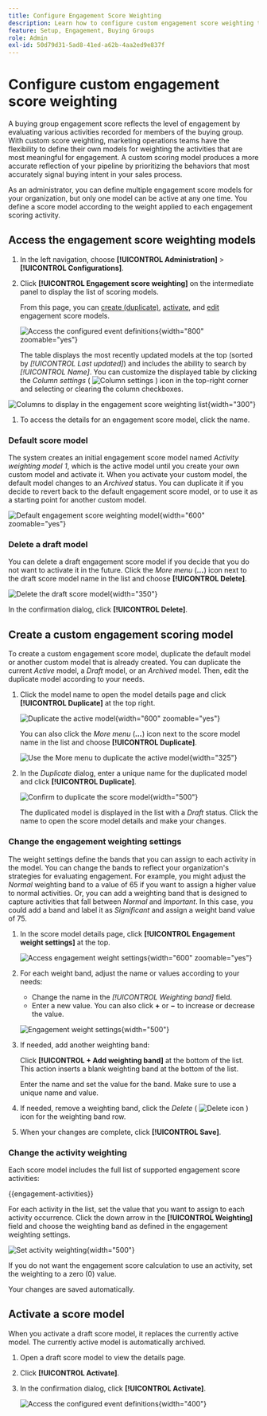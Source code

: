 ```yaml
---
title: Configure Engagement Score Weighting
description: Learn how to configure custom engagement score weighting to reflect the scoring logic that aligns with your business strategies.
feature: Setup, Engagement, Buying Groups
role: Admin
exl-id: 50d79d31-5ad8-41ed-a62b-4aa2ed9e837f
---
```

# Configure custom engagement score weighting

A buying group engagement score reflects the level of engagement by evaluating various activities recorded for members of the buying group. With custom score weighting, marketing operations teams have the flexibility to define their own models for weighting the activities that are most meaningful for engagement. A custom scoring model produces a more accurate reflection of your pipeline by prioritizing the behaviors that most accurately signal buying intent in your sales process.

As an administrator, you can define multiple engagement score models for your organization, but only one model can be active at any one time. You define a score model according to the weight applied to each engagement scoring activity.

## Access the engagement score weighting models

1. In the left navigation, choose **[!UICONTROL Administration]** > **[!UICONTROL Configurations]**.

1. Click **[!UICONTROL Engagement score weighting]** on the intermediate panel to display the list of scoring models.

   From this page, you can [create (duplicate)](#create-an-engagement-score-model), [activate](#activate-a-score-model), and [edit](#change-the-engagement-weighting-settings) engagement score models.

   ![Access the configured event definitions](./assets/configuration-engagement-scoring-list.png){width="800" zoomable="yes"}

   The table displays the most recently updated models at the top (sorted by _[!UICONTROL Last updated]_) and includes the ability to search by _[!UICONTROL Name]_. You can customize the displayed table by clicking the _Column settings_ ( ![Column settings](../assets/do-not-localize/icon-column-settings.svg) ) icon in the top-right corner and selecting or clearing the column checkboxes.

  ![Columns to display in the engagement score weighting list](./assets/configuration-engagement-scoring-list-columns.png){width="300"}

1. To access the details for an engagement score model, click the name.

### Default score model

The system creates an initial engagement score model named _Activity weighting model 1_, which is the active model until you create your own custom model and activate it. When you activate your custom model, the default model changes to an _Archived_ status. You can duplicate it if you decide to revert back to the default engagement score model, or to use it as a starting point for another custom model.

![Default engagement score weighting model](./assets/configuration-engagement-scoring-model-default.png){width="600" zoomable="yes"}

### Delete a draft model

You can delete a draft engagement score model if you decide that you do not want to activate it in the future. Click the _More menu_ (***...***) icon next to the draft score model name in the list and choose **[!UICONTROL Delete]**.

![Delete the draft score model](./assets/configuration-engagement-scoring-model-more-delete.png){width="350"}

In the confirmation dialog, click **[!UICONTROL Delete]**.

## Create a custom engagement scoring model

To create a custom engagement score model, duplicate the default model or another custom model that is already created. You can duplicate the current _Active_ model, a _Draft_ model, or an _Archived_ model. Then, edit the duplicate model according to your needs.

1. Click the model name to open the model details page and click **[!UICONTROL Duplicate]** at the top right.

   ![Duplicate the active model](./assets/configuration-engagement-scoring-model-duplicate.png){width="600" zoomable="yes"}

   You can also click the _More menu_ (***...***) icon next to the score model name in the list and choose **[!UICONTROL Duplicate]**.

   ![Use the More menu to duplicate the active model](./assets/configuration-engagement-scoring-model-more-duplicate.png){width="325"}

1. In the _Duplicate_ dialog, enter a unique name for the duplicated model and click **[!UICONTROL Duplicate]**.

   ![Confirm to duplicate the score model](./assets/configuration-engagement-scoring-model-duplicate-dialog.png){width="500"}

   The duplicated model is displayed in the list with a _Draft_ status. Click the name to open the score model details and make your changes.

### Change the engagement weighting settings

The weight settings define the bands that you can assign to each activity in the model. You can change the bands to reflect your organization's strategies for evaluating engagement. For example, you might adjust the _Normal_ weighting band to a value of 65 if you want to assign a higher value to normal activities. Or, you can add a weighting band that is designed to capture activities that fall between _Normal_ and _Important_. In this case, you could add a band and label it as _Significant_ and assign a weight band value of 75.

1. In the score model details page, click **[!UICONTROL Engagement weight settings]** at the top.

   ![Access engagement weight settings](./assets/configuration-engagement-scoring-model-weight-settings-button.png){width="600" zoomable="yes"}

1. For each weight band, adjust the name or values according to your needs:

   * Change the name in the _[!UICONTROL Weighting band]_ field.
   * Enter a new value. You can also click **&plus;** or **&minus;** to increase or decrease the value.

   ![Engagement weight settings](./assets/configuration-engagement-scoring-model-weight-settings.png){width="500"}   

1. If needed, add another weighting band:

   Click **[!UICONTROL + Add weighting band]** at the bottom of the list. This action inserts a blank weighting band at the bottom of the list. 

   Enter the name and set the value for the band. Make sure to use a unique name and value.

1. If needed, remove a weighting band, click the _Delete_ ( ![Delete icon](../assets/do-not-localize/icon-delete-outline.svg) ) icon for the weighting band row.

1. When your changes are complete, click **[!UICONTROL Save]**.

### Change the activity weighting

Each score model includes the full list of supported engagement score activities:

{{engagement-activities}}

For each activity in the list, set the value that you want to assign to each activity occurrence. Click the down arrow in the **[!UICONTROL Weighting]** field and choose the weighting band as defined in the engagement weighting settings.

![Set activity weighting](./assets/configuration-engagement-scoring-model-set-activity-weighting.png){width="500"}  

If you do not want the engagement score calculation to use an activity, set the weighting to a zero (0) value.

Your changes are saved automatically.

## Activate a score model

When you activate a draft score model, it replaces the currently active model. The currently active model is automatically archived.

1. Open a draft score model to view the details page.

1. Click **[!UICONTROL Activate]**.

1. In the confirmation dialog, click **[!UICONTROL Activate]**.

   ![Access the configured event definitions](./assets/configuration-engagement-scoring-activate-dialog.png){width="400"}
